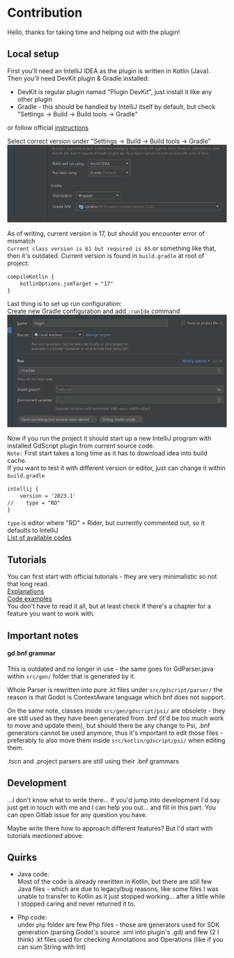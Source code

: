 # Contribution

Hello, thanks for taking time and helping out with the plugin!

## Local setup

First you'll need an IntelliJ IDEA as the plugin is written in Kotlin (Java).  
Then you'll need DevKit plugin & Gradle installed:  
- DevKit is regular plugin named "Plugin DevKit", just install it like any other plugin
- Gradle - this should be handled by IntelliJ itself by default, but check "Settings -> Build -> Build tools -> Gradle"  

or follow official [instructions](https://plugins.jetbrains.com/docs/intellij/prerequisites.html)

Select correct version under "Settings -> Build -> Build tools -> Gradle" 
![gradle_sett.png](screens%2Fcontribution%2Fgradle_sett.png)

As of writing, current version is 17, but should you encounter error of mismatch  
`Current class version is 61 but required is 65` or something like that,  
then it's outdated. Current version is found in `build.gradle` at root of project:
```
compileKotlin {
    kotlinOptions.jvmTarget = "17"
}
```

Last thing is to set up run configuration:  
Create new Gradle configuration and add `:runIde` command  
![gradle_run.png](screens%2Fcontribution%2Fgradle_run.png)  

Now if you run the project it should start up a new IntelliJ program with installed GdScript plugin from current source code.  
`Note:` First start takes a long time as it has to download idea into build cache.  
If you want to test it with different version or editor, just can change it within `build.gradle`
```
intellij {
    version = '2023.1'
//    type = "RD"
}
```
`type` is editor where "RD" = Rider, but currently commented out, so it defaults to IntelliJ  
[List of available codes](https://plugins.jetbrains.com/docs/intellij/tools-gradle-intellij-plugin.html#intellij-extension-type) 

## Tutorials

You can first start with official tutorials - they are very minimalistic so not that long read.  
[Explanations](https://plugins.jetbrains.com/docs/intellij/syntax-highlighting-and-error-highlighting.html)  
[Code examples](https://plugins.jetbrains.com/docs/intellij/syntax-highlighter-and-color-settings-page.html)  
You don't have to read it all, but at least check if there's a chapter for a feature you want to work with.

## Important notes

#### gd.bnf grammar  

This is outdated and no longer in use - the same goes for GdParser.java within `src/gen/` folder that is generated by it.  

Whole Parser is rewritten into pure .kt files under `src/gdscript/parser/` the reason is that Godot is ContextAware language which bnf does not support.  

On the same note, classes inside `src/gen/gdscript/psi/` are obsolete - they are still used as they have been generated from .bnf (it'd be too much work to move and update them), but should there be any change to Psi, .bnf generators cannot be used anymore, thus it's important to edit those files - preferably to also move them inside `src/kotlin/gdscript/psi/` when editing them.

.tscn and .project parsers are still using their .bnf grammars

## Development

...I don't know what to write there... if you'd jump into development I'd say just get in touch with me and I can help you out... and fill in this part. You can open Gitlab issue for any question you have.

Maybe write there how to approach different features? But I'd start with tutorials mentioned above.

## Quirks

- Java code:  
Most of the code is already rewritten in Kotlin, but there are still few Java files - which are due to legacy/bug reasons, like some files I was unable to transfer to Kotlin as it just stopped working... after a little while I stopped caring and never returned it to.


- Php code:  
under `php` folder are few Php files - those are generators used for SDK generation (parsing Godot's source .xml into plugin's .gd)
and few (2 I think) .kt files used for checking Annotations and Operations (like if you can sum String with Int)
